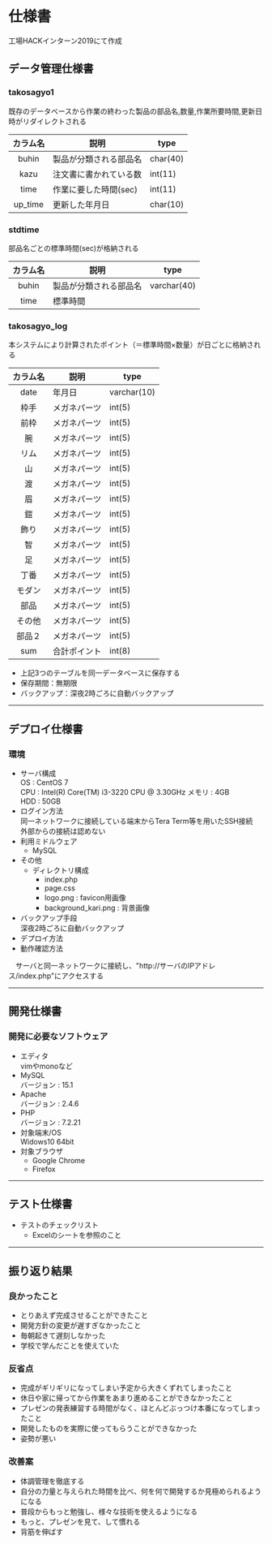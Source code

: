 # 仕様書

工場HACKインターン2019にて作成

## データ管理仕様書

### takosagyo1  

既存のデータベースから作業の終わった製品の部品名,数量,作業所要時間,更新日時がリダイレクトされる

|カラム名|説明|type|
|:--:|--|--|
|buhin|製品が分類される部品名|char(40)|
|kazu|注文書に書かれている数|int(11)|
|time|作業に要した時間(sec)|int(11)|
|up_time|更新した年月日|char(10)|

### stdtime

部品名ごとの標準時間(sec)が格納される  

|カラム名|説明|type|
|:--:|--|--|
|buhin|製品が分類される部品名|varchar(40)|
|time|標準時間||int(11)|

### takosagyo_log  

本システムにより計算されたポイント（＝標準時間×数量）が日ごとに格納される  

|カラム名|説明|type|
|:--:|--|--|
|date|年月日|varchar(10)|
|枠手|メガネパーツ|int(5)|
|前枠|メガネパーツ|int(5)|
|腕|メガネパーツ|int(5)|
|リム|メガネパーツ|int(5)|
|山|メガネパーツ|int(5)|
|渡|メガネパーツ|int(5)|
|眉|メガネパーツ|int(5)|
|鎧|メガネパーツ|int(5)|
|飾り|メガネパーツ|int(5)|
|智|メガネパーツ|int(5)|
|足|メガネパーツ|int(5)|
|丁番|メガネパーツ|int(5)|
|モダン|メガネパーツ|int(5)|
|部品|メガネパーツ|int(5)|
|その他|メガネパーツ|int(5)|
|部品２|メガネパーツ|int(5)|
|sum|合計ポイント|int(8)|

- 上記3つのテーブルを同一データベースに保存する  
- 保存期間：無期限  
- バックアップ：深夜2時ごろに自動バックアップ

---

## デプロイ仕様書

### 環境  

- サーバ構成  
  OS : CentOS 7  
  CPU : Intel(R) Core(TM) i3-3220 CPU @ 3.30GHz
  メモリ : 4GB  
  HDD :  50GB
- ログイン方法  
  同一ネットワークに接続している端末からTera Term等を用いたSSH接続  
  外部からの接続は認めない
- 利用ミドルウェア  
  - MySQL
- その他  
  - ディレクトリ構成  
    - index.php
    - page.css
    - logo.png : favicon用画像
    - background_kari.png : 背景画像
- バックアップ手段  
  深夜2時ごろに自動バックアップ
- デプロイ方法
- 動作確認方法  

　サーバと同一ネットワークに接続し、"http://サーバのIPアドレス/index.php"にアクセスする  

---

## 開発仕様書

### 開発に必要なソフトウェア  

- エディタ  
  vimやmonoなど
- MySQL  
  バージョン : 15.1  
- Apache  
  バージョン : 2.4.6
- PHP  
  バージョン : 7.2.21  
- 対象端末/OS  
  Widows10 64bit
- 対象ブラウザ
  - Google Chrome
  - Firefox

---

## テスト仕様書

- テストのチェックリスト  
  - Excelのシートを参照のこと  

---

## 振り返り結果

### 良かったこと

- とりあえず完成させることができたこと
- 開発方針の変更が遅すぎなかったこと
- 毎朝起きて遅刻しなかった
- 学校で学んだことを使えていた

### 反省点  

- 完成がギリギリになってしまい予定から大きくずれてしまったこと
- 休日や家に帰ってから作業をあまり進めることができなかったこと
- プレゼンの発表練習する時間がなく、ほとんどぶっつけ本番になってしまったこと
- 開発したものを実際に使ってもらうことができなかった
- 姿勢が悪い

### 改善案  

- 体調管理を徹底する
- 自分の力量と与えられた時間を比べ、何を何で開発するか見極められるようになる
- 普段からもっと勉強し、様々な技術を使えるようになる
- もっと、プレゼンを見て、して慣れる
- 背筋を伸ばす
